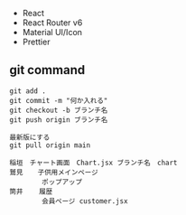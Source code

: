 - React
- React Router v6
- Material UI/Icon
- Prettier

## git command

```
git add .
git commit -m "何か入れる"
git checkout -b ブランチ名
git push origin ブランチ名

最新版にする
git pull origin main
```

```
稲垣　チャート画面　Chart.jsx ブランチ名　chart
鷲見　  子供用メインページ
        ポップアップ
筒井    履歴
        会員ページ customer.jsx
```